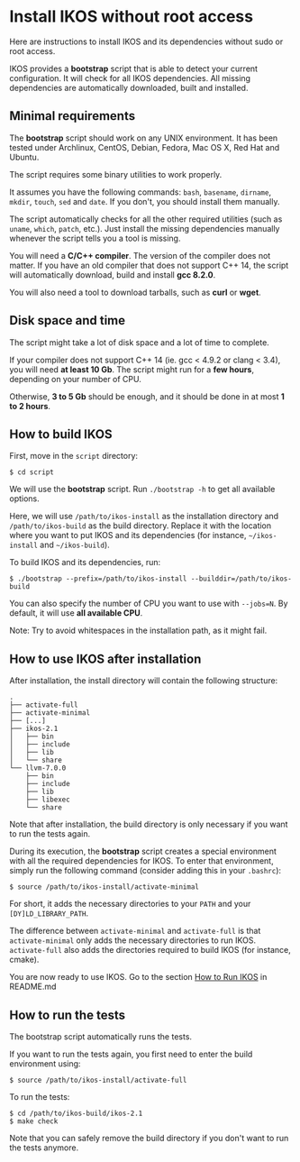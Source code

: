 Install IKOS without root access
================================

Here are instructions to install IKOS and its dependencies without sudo or root access.

IKOS provides a **bootstrap** script that is able to detect your current configuration. It will check for all IKOS dependencies. All missing dependencies are automatically downloaded, built and installed.

Minimal requirements
--------------------

The **bootstrap** script should work on any UNIX environment. It has been tested under Archlinux, CentOS, Debian, Fedora, Mac OS X, Red Hat and Ubuntu.

The script requires some binary utilities to work properly.

It assumes you have the following commands: `bash`, `basename`, `dirname`, `mkdir`, `touch`, `sed` and `date`. If you don't, you should install them manually.

The script automatically checks for all the other required utilities (such as `uname`, `which`, `patch`, etc.). Just install the missing dependencies manually whenever the script tells you a tool is missing.

You will need a **C/C++ compiler**. The version of the compiler does not matter. If you have an old compiler that does not support C++ 14, the script will automatically download, build and install **gcc 8.2.0**.

You will also need a tool to download tarballs, such as **curl** or **wget**.

Disk space and time
-------------------

The script might take a lot of disk space and a lot of time to complete.

If your compiler does not support C++ 14 (ie. gcc < 4.9.2 or clang < 3.4), you will need **at least 10 Gb**. The script might run for a **few hours**, depending on your number of CPU.

Otherwise, **3 to 5 Gb** should be enough, and it should be done in at most **1 to 2 hours**.

How to build IKOS
-----------------

First, move in the `script` directory:

```
$ cd script
```

We will use the **bootstrap** script. Run `./bootstrap -h` to get all available options.

Here, we will use `/path/to/ikos-install` as the installation directory and `/path/to/ikos-build` as the build directory. Replace it with the location where you want to put IKOS and its dependencies (for instance, `~/ikos-install` and `~/ikos-build`).

To build IKOS and its dependencies, run:

```
$ ./bootstrap --prefix=/path/to/ikos-install --builddir=/path/to/ikos-build
```

You can also specify the number of CPU you want to use with `--jobs=N`. By default, it will use **all available CPU**.

Note: Try to avoid whitespaces in the installation path, as it might fail.

How to use IKOS after installation
----------------------------------

After installation, the install directory will contain the following structure:

```
.
├── activate-full
├── activate-minimal
├── [...]
├── ikos-2.1
│   ├── bin
│   ├── include
│   ├── lib
│   └── share
└── llvm-7.0.0
    ├── bin
    ├── include
    ├── lib
    ├── libexec
    └── share
```

Note that after installation, the build directory is only necessary if you want to run the tests again.

During its execution, the **bootstrap** script creates a special environment with all the required dependencies for IKOS. To enter that environment, simply run the following command (consider adding this in your `.bashrc`):

```
$ source /path/to/ikos-install/activate-minimal
```

For short, it adds the necessary directories to your `PATH` and your `[DY]LD_LIBRARY_PATH`.

The difference between `activate-minimal` and `activate-full` is that `activate-minimal` only adds the necessary directories to run IKOS. `activate-full` also adds the directories required to build IKOS (for instance, cmake).

You are now ready to use IKOS. Go to the section [How to Run IKOS](../README.md#how-to-run-ikos) in README.md

How to run the tests
--------------------

The bootstrap script automatically runs the tests.

If you want to run the tests again, you first need to enter the build environment using:

```
$ source /path/to/ikos-install/activate-full
```

To run the tests:

```
$ cd /path/to/ikos-build/ikos-2.1
$ make check
```

Note that you can safely remove the build directory if you don't want to run the tests anymore.
